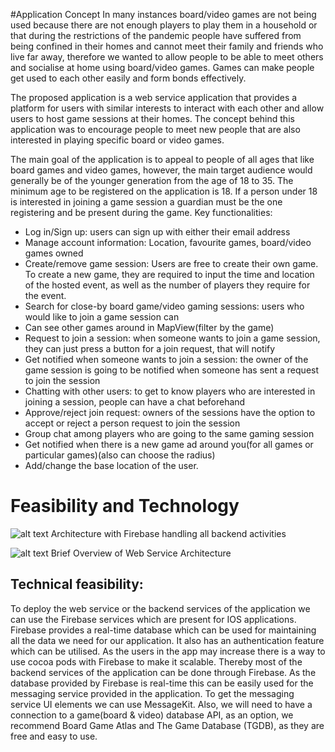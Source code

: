 
#Application Concept 
In many instances board/video games are not being used because there are not enough players to play them in a household or that during the restrictions of the pandemic people have suffered from being confined in their homes and cannot meet their family and friends who live far away, therefore we wanted to allow people to be able to meet others and socialise at home using board/video games. Games can make people get used to each other easily and form bonds effectively.

The proposed application is a web service application that provides a platform for users with similar interests to interact with each other and allow users to host game sessions at their homes. The concept behind this application was to encourage people to meet new people that are also interested in playing specific board or video games. 

The main goal of the application is to appeal to people of all ages that like board games and video games, however, the main target audience would generally be of the younger generation from the age of 18 to 35. The minimum age to be registered on the application is 18. If a person under 18 is interested in joining a game session a guardian must be the one registering and be present during the game.
Key functionalities:
- Log in/Sign up: users can sign up with either their email address
- Manage account information: Location, favourite games, board/video games owned
-	Create/remove game session: Users are free to create their own game. To create a new game, they are required to input the time and location of the hosted event, as well as the number of players they require for the event.
-	Search for close-by board game/video gaming sessions: users who would like to join a game session can 
-	Can see other games around in MapView(filter by the game)
-	Request to join a session: when someone wants to join a game session, they can just press a button for a join request, that will notify 
-	Get notified when someone wants to join a session: the owner of the game session is going to be notified when someone has sent a request to join the session
-	Chatting with other users: to get to know players who are interested in joining a session, people can have a chat beforehand
-	Approve/reject join request: owners of the sessions have the option to accept or reject a person request to join the session
-	Group chat among players who are going to the same gaming session
-	Get notified when there is a new game ad around you(for all games or particular games)(also can choose the radius)
-	Add/change the base location of the user.

# Feasibility and Technology
![alt text](https://github.com/knet0003/Assessment2/blob/main/firebase_architecture.png)
Architecture with Firebase handling all backend activities

![alt text](https://github.com/knet0003/Assessment2/blob/main/web_service_architecture.png)
Brief Overview of Web Service Architecture

## Technical feasibility:

To deploy the web service or the backend services of the application we can use the Firebase services which are present for IOS applications. Firebase provides a real-time database which can be used for maintaining all the data we need for our application. It also has an authentication feature which can be utilised. As the users in the app may increase there is a way to use cocoa pods with Firebase to make it scalable. Thereby most of the backend services of the application can be done through Firebase. As the database provided by Firebase is real-time this can be easily used for the messaging service provided in the application. 
To get the messaging service UI elements we can use MessageKit. Also, we will need to have a connection to a game(board & video) database API, as an option, we recommend Board Game Atlas and The Game Database (TGDB), as they are free and easy to use.

